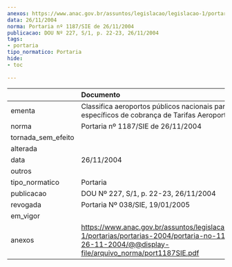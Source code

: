 ```yaml
---
anexos: https://www.anac.gov.br/assuntos/legislacao/legislacao-1/portarias/portarias-2004/portaria-no-1187-sie-de-26-11-2004/@@display-file/arquivo_norma/port1187SIE.pdf
data: 26/11/2004
norma: Portaria nº 1187/SIE de 26/11/2004
publicacao: DOU Nº 227, S/1, p. 22-23, 26/11/2004
tags:
- portaria
tipo_normatico: Portaria
hide: 
- toc 
 
---
```


|                    | Documento                                                                                                                                                         |
|:-------------------|:------------------------------------------------------------------------------------------------------------------------------------------------------------------|
| ementa             | Classifica aeroportos públicos nacionais para fins específicos de cobrança de Tarifas Aeroportuárias.                                                             |
| norma              | Portaria nº 1187/SIE de 26/11/2004                                                                                                                                |
| tornada_sem_efeito |                                                                                                                                                                   |
| alterada           |                                                                                                                                                                   |
| data               | 26/11/2004                                                                                                                                                        |
| outros             |                                                                                                                                                                   |
| tipo_normatico     | Portaria                                                                                                                                                          |
| publicacao         | DOU Nº 227, S/1, p. 22-23, 26/11/2004                                                                                                                             |
| revogada           | Portaria Nº 038/SIE, 19/01/2005                                                                                                                                   |
| em_vigor           |                                                                                                                                                                   |
| anexos             | https://www.anac.gov.br/assuntos/legislacao/legislacao-1/portarias/portarias-2004/portaria-no-1187-sie-de-26-11-2004/@@display-file/arquivo_norma/port1187SIE.pdf |